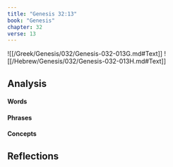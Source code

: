 ```yaml
---
title: "Genesis 32:13"
book: "Genesis"
chapter: 32
verse: 13
---
```

![[/Greek/Genesis/032/Genesis-032-013G.md#Text]]
![[/Hebrew/Genesis/032/Genesis-032-013H.md#Text]]

## Analysis

#### Words

#### Phrases

#### Concepts

## Reflections
